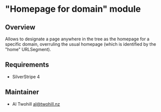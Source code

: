 # "Homepage for domain" module

## Overview

Allows to designate a page anywhere in the tree
as the homepage for a specific domain, overruling
the usual homepage (which is identified by the "home" URLSegment).

## Requirements

 * SilverStripe 4

## Maintainer

 * Al Twohill <al@twohill.nz>
